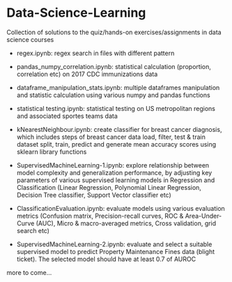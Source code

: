 # Data-Science-Learning
Collection of solutions to the quiz/hands-on exercises/assignments in data science courses

- regex.ipynb: regex search in files with different pattern

- pandas_numpy_correlation.ipynb: statistical calculation (proportion, correlation etc) on 2017 CDC immunizations data

- dataframe_manipulation_stats.ipynb: multiple dataframes manipulation and statistic calculation using various numpy and pandas functions

- statistical testing.ipynb: statistical testing on US metropolitan regions and associated sportes teams data

- kNearestNeighbour.ipynb: create classifier for breast cancer diagnosis, which includes steps of breast cancer data load, filter, test & train dataset split, train, predict and generate mean accuracy scores using sklearn library functions

- SupervisedMachineLearning-1.ipynb: explore relationship between model complexity and generalization performance, by adjusting key parameters of various supervised learning models in Regression and Classification (Linear Regression, Polynomial Linear Regression, Decision Tree classifier, Support Vector classifier etc)

- ClassificationEvaluation.ipynb: evaluate models using various evaluation metrics (Confusion matrix, Precision-recall curves, ROC & Area-Under-Curve (AUC), Micro & macro-averaged metrics, Cross validation, grid search etc)

- SupervisedMachineLearning-2.ipynb: evaluate and select a suitable supervised model to predict Property Maintenance Fines data (blight ticket). The selected model should have at least 0.7 of AUROC 


more to come...
